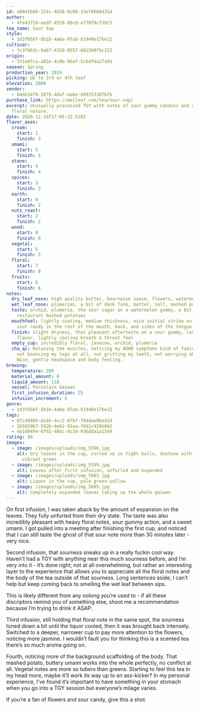 ```yaml
---
id: a0941b88-324c-4d28-9c08-33ef8660431d
author:
  - 4fe43719-eedf-4559-80c0-e778f8cf39c5
tea_name: Sour Sap
style:
  - 1d3f656f-db1b-4a6a-97ab-81940e17be12
cultivar:
  - fc3f963c-9a67-4320-9557-681500f5c215
origin:
  - 531a9fca-a82e-4c0b-96af-5cbdfda27a9d
season: Spring
production_year: 2019
picking: Up to 3rd or 4th leaf
elevation: 2000
vendor:
  - 84de34f8-3878-4daf-aa6e-d4925338fbfb
purchase_link: https://meileaf.com/tea/sour-sap/
excerpt: Unusually processed TGY with notes of sour gummy candies and a lovely
  floral nature.
date: 2020-11-16T17:05:32.518Z
flavor_axes:
  cream:
    start: 1
    finish: 3
  umami:
    start: 5
    finish: 5
  stone:
    start: 4
    finish: 4
  spices:
    start: 3
    finish: 3
  earth:
    start: 0
    finish: 2
  nuts_roast:
    start: 2
    finish: 2
  wood:
    start: 0
    finish: 0
  vegetal:
    start: 5
    finish: 5
  floral:
    start: 7
    finish: 8
  fruits:
    start: 6
    finish: 6
notes:
  dry_leaf_nose: high quality butter, bearnaise sauce, flowers, watermelon rind
  wet_leaf_nose: plumerias, a bit of dank funk, butter, salt, mashed potatoes
  taste: orchid, plumeria, the sour sugar on a watermelon gummy, a bit of
    restaurant mashed potatoes
  mouthfeel: lightly coating, medium thickness, nice initial strike on the tongue;
    sour candy in the roof of the mouth, back, and sides of the tongue
  finish: slight dryness, that pleasant aftertaste on a sour gummy, long-lasting
    flavor, lightly cooling breath & throat feel
  empty_cup: incredibly floral, jasmine, orchid, plumeria
  cha_qi: Relaxing the muscles, noticing my ADHD symptoms kind of fading away -
    not bouncing my legs at all, not gritting my teeth, not worrying about time.
    Nice, gentle headspace and body feeling.
brewing:
  temperature: 200
  material_amount: 6
  liquid_amount: 110
  vessel: Porcelain Gaiwan
  first_infusion_duration: 25
  infusion_increment: 5
genre:
  - 1d3f656f-db1b-4a6a-97ab-81940e17be12
tags:
  - 07c49409-da16-4cc2-87bf-f84dae0ba418
  - 16565067-592b-4e62-91aa-f8d2c920b602
  - eb1d0494-6f02-48bc-8c34-936dda1a1549
rating: 89
images:
  - image: /images/uploads/img_5596.jpg
    alt: Dry leaves in the cup, curled up in tight balls, duotone with gunmetal and
      vibrant green
  - image: /images/uploads/img_5599.jpg
    alt: Leaves after first infusion, unfurled and expanded
  - image: /images/uploads/img_5602.jpg
    alt: Liquor in the cup, pale green-yellow
  - image: /images/uploads/img_5605.jpg
    alt: Completely expanded leaves taking up the whole gaiwan
---
```

On first infusion, I was taken aback by the amount of expansion on the leaves. They fully unfurled from their dry state. The taste was also incredibly pleasant with heavy floral notes, sour gummy action, and a sweet umami. I got pulled into a meeting after finishing the first cup, and noticed that I can still taste the ghost of that sour note more than 30 minutes later - very nice.

Second infusion, that sourness sneaks up in a really fuckin cool way. Haven’t had a TGY with anything near this much sourness before, and I’m very into it - it’s done right; not at all overwhelming, but rather an interesting layer to the experience that allows you to appreciate all the floral notes and the body of the tea outside of that sourness. Long sentences aside, I can’t help but keep coming back to smelling the wet leaf between sips.

This is likely different from any oolong you’re used to - if all these discriptors remind you of something else, shoot me a recommendation because I’m trying to drink it ASAP.

Third infusion, still holding that floral note in the same spot, the sourness toned down a bit until the liquor cooled, then it was brought back intensely. Switched to a deeper, narrower cup to pay more attention to the flowers, noticing more jasmine. I wouldn’t fault you for thinking this is a scented tea there’s so much aroma going on.

Fourth, noticing more of the background scaffolding of the body. That mashed potato, buttery umami works into the whole perfectly, no conflict at all. Vegetal notes are more so tubers than greens. Starting to feel this tea in my head more, maybe it’ll work its way up to an ass-kicker? In my personal experience, I’ve found it’s important to have something in your stomach when you go into a TGY session but everyone’s milage varies.

If you’re a fan of flowers and sour candy, give this a shot.